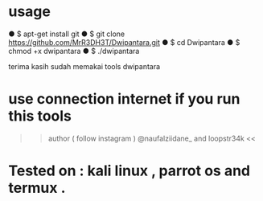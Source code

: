 # usage 

● $ apt-get install git
● $ git clone https://github.com/MrR3DH3T/Dwipantara.git
● $ cd Dwipantara
● $ chmod +x dwipantara 
● $ ./dwipantara 

terima kasih sudah memakai tools dwipantara 

# use connection internet if you run this tools

>> author ( follow instagram ) @naufalziidane_ and loopstr34k << 

# Tested on : kali linux , parrot os and termux .

